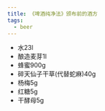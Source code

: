 ```yaml
---
title: 《啤酒纯净法》颁布前的酒方
tags:
  - beer
---
```


- 水23l
- 酿造麦芽1l
- 蜂蜜900g
- 碎天仙子干草(代替蛇麻)40g
- 杨梅5g
- 红糖5g
- 干酵母5g